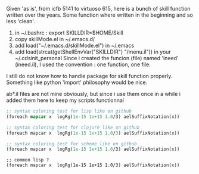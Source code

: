 Given 'as is', 
from icfb 5141 to virtuoso 615, here is a bunch of skill function written over the years.
Some function where written in the beginning and so less 'clean'.

1. in ~/.bashrc : export SKILLDIR=$HOME/Skill
2. copy skillMode.el in ~/.emacs.d/
3. add load("~/.emacs.d/skillMode.el") in ~/.emacs
4. add load(strcat(getShellEnvVar("SKILLDIR") "/menu.il")) in your ~/.cdsinit_personal
Since i created the funcion (file) named 'ineed' (ineed.il), I used the convention : one function, one file.

I still do not know how to handle package for skill function properly. Something like python 'import' philosophy would be nice.

ab*.il files are not mine obviously, but since i use them once in a while i added them here to keep my scripts functionnal


``` lisp
;; syntax coloring test for lisp like on github
(foreach mapcar x  logRg(1e-15 1e+15 1.0/3) aelSuffixNotation(x))

```

``` clojure
;; syntax coloring test for clojure like on github
(foreach mapcar x  logRg(1e-15 1e+15 1.0/3) aelSuffixNotation(x))
``` 

``` scheme
;; syntax coloring test for scheme like on github
(foreach mapcar x  logRg(1e-15 1e+15 1.0/3) aelSuffixNotation(x))
``` 

``` common lisp 
;; common lisp ?
(foreach mapcar x  logRg(1e-15 1e+15 1.0/3) aelSuffixNotation(x))
``` 
